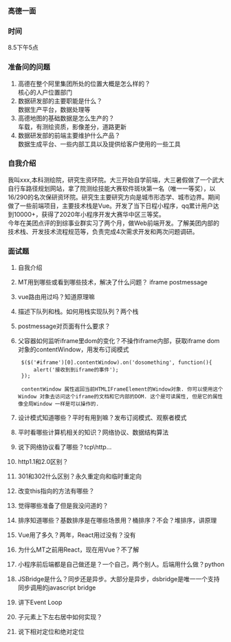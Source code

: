 ### 高德一面

### 时间
8.5下午5点  

### 准备问的问题
1. 高德在整个阿里集团所处的位置大概是怎么样的？  
核心的人户位置部门
2. 数据研发部的主要职能是什么？  
数据生产平台，数据处理等
3. 高德地图的基础数据是怎么生产的？  
车载，有测绘资质，影像差分，道路更新
4. 数据研发部的前端主要维护什么产品？  
数据生成平台、一些内部工具以及提供给客户使用的一些工具

### 自我介绍
我叫xxx,本科测绘院，研究生资环院。大三开始自学前端，大三暑假做了一个武大自行车路径规划网站，拿了院测绘技能大赛软件斑块第一名（唯一一等奖），以16/290的名次保研资环院。研究生主要研究方向是城市形态学、城市边界。期间做了一些前端项目，主要技术栈是Vue。开发了当下日程小程序，qq累计用户达到10000+，获得了2020年小程序开发大赛华中区三等奖。  
今年在美团点评的到综事业群实习了两个月，做Web前端开发。了解美团内部的技术栈、开发技术流程规范等，负责完成4次需求开发和两次问题调研。  

### 面试题

1. 自我介绍
2. MT用到哪些或看到哪些技术，解决了什么问题？ iframe postmessage
3. vue路由用过吗？知道原理嘛
4. 描述下队列和栈。如何用栈实现队列？两个栈
5. postmessage对页面有什么要求？
6. 父容器如何监听iframe里dom的变化？不操作iframe内部，获取iframe dom对象的contentWindow，用发布订阅模式 	
			
		$($('#iframe')[0].contentWindow).on('dosomething', function(){
	        alert('接收到到iframe的事件');
	    });

	    contentWindow 属性返回当前HTMLIFrameElement的Window对象. 你可以使用这个Window 对象去访问这个iframe的文档和它内部的DOM. 这个是可读属性, 但是它的属性像全局Window 一样是可以操作的. 

7. 设计模式知道哪些？平时有用到嘛？发布订阅模式、观察者模式
8. 平时看哪些计算机相关的知识？网络协议、数据结构算法
9. 说下网络协议看了哪些？tcp\http...
10. http1.1和2.0区别？
11. 301和302什么区别？永久重定向和临时重定向
12. 改变this指向的方法有哪些？
13. 觉得哪些准备了但是我没问道的？
14. 排序知道哪些？基数排序是在哪些场景用？桶排序？不会？堆排序，讲原理
15. Vue用了多久？两年，React用过没有？没有
16. 为什么MT之前用React，现在用Vue？不了解
17. 小程序前后端都是自己做还是？一个自己，两个别人。后端用什么做？python
18. JSBridge是什么？同步还是异步。大部分是异步，dsbridge是唯一一个支持同步调用的javascript bridge
19. 讲下Event Loop
20. 子元素上下左右居中如何实现？
21. 说下相对定位和绝对定位